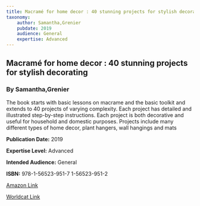 ```yaml
---
title: Macramé for home decor : 40 stunning projects for stylish decorating
taxonomy:
	author: Samantha,Grenier
	pubdate: 2019
	audience: General
	expertise: Advanced
---
```

## Macramé for home decor : 40 stunning projects for stylish decorating
### By Samantha,Grenier
The book starts with basic lessons on macrame and the basic toolkit and extends to 40 projects of varying complexity. Each project has detailed and illustrated step-by-step instructions. Each project is both decorative and useful for household and domestic purposes. Projects include many different types of home decor, plant hangers, wall hangings and mats

**Publication Date:** 2019

**Expertise Level:** Advanced

**Intended Audience:** General

**ISBN:** 978-1-56523-951-7 1-56523-951-2

[Amazon Link](https://www.amazon.com/Macrame-Home-Decor-Step-Step/dp/1565239512/ref=sr_1_1?keywords=Macram%C3%A9+for+home+decor+%3A+40+stunning+projects+for+stylish+decorating&qid=1570112480&s=gateway&sr=8-1)

[Worldcat Link](https://www.worldcat.org/title/macrame-for-home-decor-40-stunning-projects-for-stylish-decorating/oclc/1036786995&referer=brief_results)
